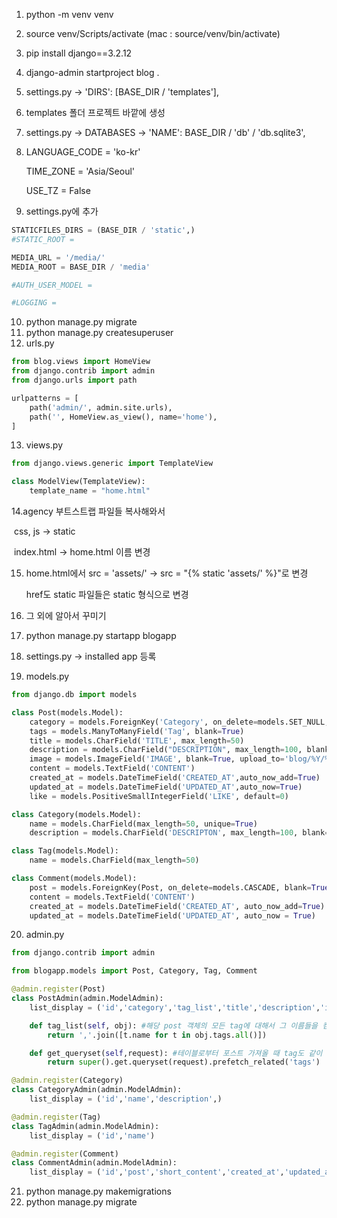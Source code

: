 1. python -m venv venv
2. source venv/Scripts/activate (mac : source/venv/bin/activate)
3. pip install django==3.2.12
4. django-admin startproject blog .
5. settings.py ->  'DIRS': [BASE_DIR / 'templates'],

6. templates 폴더 프로젝트 바깥에 생성

7. settings.py -> DATABASES -> 'NAME': BASE_DIR / 'db' / 'db.sqlite3', 

8. LANGUAGE_CODE = 'ko-kr'

   TIME_ZONE = 'Asia/Seoul'

   USE_TZ = False

9. settings.py에 추가

```python
STATICFILES_DIRS = (BASE_DIR / 'static',)
#STATIC_ROOT = 

MEDIA_URL = '/media/'
MEDIA_ROOT = BASE_DIR / 'media'

#AUTH_USER_MODEL = 

#LOGGING = 
```

10. python manage.py migrate
11. python manage.py createsuperuser
11. urls.py

```python
from blog.views import HomeView
from django.contrib import admin
from django.urls import path

urlpatterns = [
    path('admin/', admin.site.urls),
    path('', HomeView.as_view(), name='home'),
]

```

13. views.py

```python
from django.views.generic import TemplateView

class ModelView(TemplateView):
    template_name = "home.html"

```

14.agency 부트스트랩 파일들 복사해와서 

​	css, js -> static	

​	index.html -> home.html 이름 변경

15. home.html에서 src = 'assets/' -> src = "{% static 'assets/' %}"로 변경

    href도 static 파일들은 static 형식으로 변경

16. 그 외에 알아서 꾸미기
17. python manage.py startapp blogapp
18. settings.py -> installed app 등록

19. models.py

```python
from django.db import models

class Post(models.Model):
    category = models.ForeignKey('Category', on_delete=models.SET_NULL, blank = True, null=True)
    tags = models.ManyToManyField('Tag', blank=True)
    title = models.CharField('TITLE', max_length=50)
    description = models.CharField("DESCRIPTION", max_length=100, blank=True, help_text='Simple one line text')
    image = models.ImageField('IMAGE', blank=True, upload_to='blog/%Y/%m', blank=True, null=True)
    content = models.TextField('CONTENT')
    created_at = models.DateTimeField('CREATED_AT',auto_now_add=True)
    updated_at = models.DateTimeField('UPDATED_AT',auto_now=True)
    like = models.PositiveSmallIntegerField('LIKE', default=0)

class Category(models.Model):
    name = models.CharField(max_length=50, unique=True)
    description = models.CharField('DESCRIPTON', max_length=100, blank=True, help_text="simple one line text")

class Tag(models.Model):
    name = models.CharField(max_length=50)

class Comment(models.Model):
    post = models.ForeignKey(Post, on_delete=models.CASCADE, blank=True, null=True)
    content = models.TextField('CONTENT')
    created_at = models.DateTimeField('CREATED_AT', auto_now_add=True)
    updated_at = models.DateTimeField('UPDATED_AT', auto_now = True)

```



20. admin.py

```python
from django.contrib import admin

from blogapp.models import Post, Category, Tag, Comment

@admin.register(Post)
class PostAdmin(admin.ModelAdmin):
    list_display = ('id','category','tag_list','title','description','image','created_at','updated_at','like')

    def tag_list(self, obj): #해당 post 객체의 모든 tag에 대해서 그 이름들을 컴마로 이어붙여 돌려줌
        return ','.join([t.name for t in obj.tags.all()])

    def get_queryset(self,request): #테이블로부터 포스트 가져올 때 tag도 같이 가져옴
        return super().get.queryset(request).prefetch_related('tags')

@admin.register(Category)
class CategoryAdmin(admin.ModelAdmin):
    list_display = ('id','name','description',)

@admin.register(Tag)
class TagAdmin(admin.ModelAdmin):
    list_display = ('id','name')

@admin.register(Comment)
class CommentAdmin(admin.ModelAdmin):
    list_display = ('id','post','short_content','created_at','updated_at')


```



21. python manage.py makemigrations
22. python manage.py migrate
